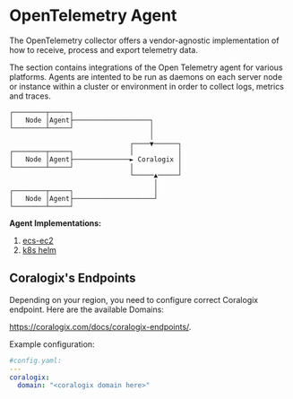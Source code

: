 # OpenTelemetry Agent

The OpenTelemetry collector offers a vendor-agnostic implementation of how to receive, process and export telemetry data.

The section contains integrations of the Open Telemetry agent for various platforms. Agents are intented to be run as daemons on each server node or instance within a cluster or environment in order to collect logs, metrics and traces.

```
┌────────┬─────┐
│   Node │Agent├───────────────────┐
└────────┴─────┘                   │
                                   │
                              ┌────▼──────┐
┌────────┬─────┐              │           │
│   Node │Agent├──────────────► Coralogix │
└────────┴─────┘              │           │
                              └─────▲─────┘
                                    │
┌────────┬─────┐                    │
│   Node │Agent├────────────────────┘
└────────┴─────┘

```

**Agent Implementations:**

1. [ecs-ec2](./ecs-ec2/)
2. [k8s helm](./k8s-helm/)

## Coralogix's Endpoints

Depending on your region, you need to configure correct Coralogix endpoint. Here are the available Domains:

https://coralogix.com/docs/coralogix-endpoints/.

Example configuration:

```yaml
#config.yaml:
---
coralogix:
  domain: "<coralogix domain here>"
```
